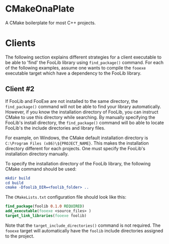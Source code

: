 # CMakeOnaPlate
A CMake boilerplate for most C++ projects.

# Clients

The following section explains different strategies for a client executable to be able to 'find' the FooLib library using `find_package()` command.
For each of the following examples, assume one wants to compile the `fooexe` executable target which have a dependency to the FooLib library.

## Client #2
If FooLib and FooExe are not installed to the same directory, the `find_package()` command will not be able to find your library automatically.
However, if you know the installation directory of FooLib, you can instruct CMake to use this directory while searching.
By manually specifying the FooLib's install directory, the `find_package()` command will bo able to locate FooLib's the include directories and library files.

For example, on Windows, the CMake default installation directory is `C:\Program Files (x86)\${PROJECT_NAME}`. This makes the installation directory different for each projects.
One must specify the FooLib's installation directory manually.

To specify the installation directory of the FooLib library, the following CMake command should be used:

```cmake
mkdir build
cd build
cmake -Dfoolib_DIR=<foolib_folder> ..
```

The `CMakeLists.txt` configuration file should look like this:

```cmake
find_package(foolib 0.1.0 REQUIRED)
add_executable(fooexe <source_files> )
target_link_libraries(fooexe foolib)
```

Note that the `target_include_directories()` command is not required. The `fooexe` target will automatically have the `foolib` include directories assigned to the project.
